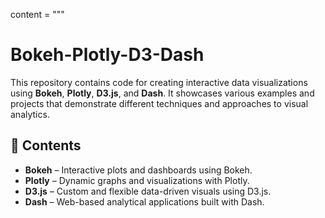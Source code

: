 
content = """
# Bokeh-Plotly-D3-Dash  

This repository contains code for creating interactive data visualizations using **Bokeh**, **Plotly**, **D3.js**, and **Dash**. It showcases various examples and projects that demonstrate different techniques and approaches to visual analytics.  

## 📁 Contents  
- **Bokeh** – Interactive plots and dashboards using Bokeh.  
- **Plotly** – Dynamic graphs and visualizations with Plotly.  
- **D3.js** – Custom and flexible data-driven visuals using D3.js.  
- **Dash** – Web-based analytical applications built with Dash.
